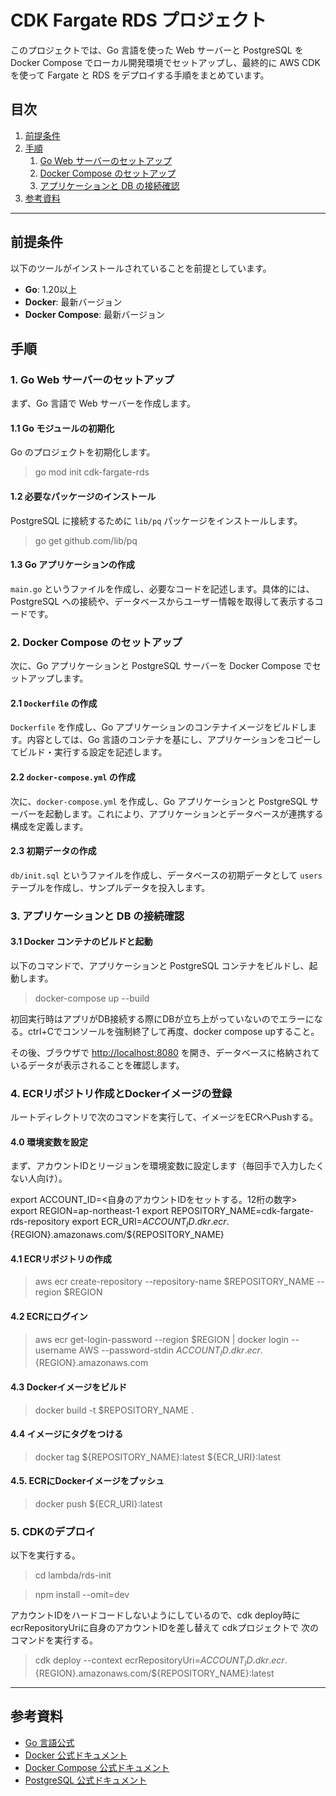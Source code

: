 # CDK Fargate RDS プロジェクト

このプロジェクトでは、Go 言語を使った Web サーバーと PostgreSQL を Docker Compose でローカル開発環境でセットアップし、最終的に AWS CDK を使って Fargate と RDS をデプロイする手順をまとめています。

## 目次
1. [前提条件](#前提条件)
2. [手順](#手順)
   1. [Go Web サーバーのセットアップ](#go-web-サーバーのセットアップ)
   2. [Docker Compose のセットアップ](#docker-compose-のセットアップ)
   3. [アプリケーションと DB の接続確認](#アプリケーションと-db-の接続確認)
3. [参考資料](#参考資料)

---

## 前提条件

以下のツールがインストールされていることを前提としています。

- **Go**: 1.20以上
- **Docker**: 最新バージョン
- **Docker Compose**: 最新バージョン

## 手順

### 1. Go Web サーバーのセットアップ

まず、Go 言語で Web サーバーを作成します。

#### 1.1 Go モジュールの初期化

Go のプロジェクトを初期化します。

> go mod init cdk-fargate-rds

#### 1.2 必要なパッケージのインストール

PostgreSQL に接続するために `lib/pq` パッケージをインストールします。

> go get github.com/lib/pq

#### 1.3 Go アプリケーションの作成

`main.go` というファイルを作成し、必要なコードを記述します。具体的には、PostgreSQL への接続や、データベースからユーザー情報を取得して表示するコードです。

### 2. Docker Compose のセットアップ

次に、Go アプリケーションと PostgreSQL サーバーを Docker Compose でセットアップします。

#### 2.1 `Dockerfile` の作成

`Dockerfile` を作成し、Go アプリケーションのコンテナイメージをビルドします。内容としては、Go 言語のコンテナを基にし、アプリケーションをコピーしてビルド・実行する設定を記述します。

#### 2.2 `docker-compose.yml` の作成

次に、`docker-compose.yml` を作成し、Go アプリケーションと PostgreSQL サーバーを起動します。これにより、アプリケーションとデータベースが連携する構成を定義します。

#### 2.3 初期データの作成

`db/init.sql` というファイルを作成し、データベースの初期データとして `users` テーブルを作成し、サンプルデータを投入します。

### 3. アプリケーションと DB の接続確認

#### 3.1 Docker コンテナのビルドと起動

以下のコマンドで、アプリケーションと PostgreSQL コンテナをビルドし、起動します。

> docker-compose up --build

初回実行時はアプリがDB接続する際にDBが立ち上がっていないのでエラーになる。ctrl+Cでコンソールを強制終了して再度、docker compose upすること。

その後、ブラウザで [http://localhost:8080](http://localhost:8080) を開き、データベースに格納されているデータが表示されることを確認します。

### 4. ECRリポジトリ作成とDockerイメージの登録

ルートディレクトリで次のコマンドを実行して、イメージをECRへPushする。

#### 4.0 環境変数を設定
まず、アカウントIDとリージョンを環境変数に設定します（毎回手で入力したくない人向け）。

export ACCOUNT_ID=<自身のアカウントIDをセットする。12桁の数字>
export REGION=ap-northeast-1
export REPOSITORY_NAME=cdk-fargate-rds-repository
export ECR_URI=${ACCOUNT_ID}.dkr.ecr.${REGION}.amazonaws.com/${REPOSITORY_NAME}


#### 4.1 ECRリポジトリの作成

> aws ecr create-repository --repository-name $REPOSITORY_NAME --region $REGION

#### 4.2 ECRにログイン

> aws ecr get-login-password --region $REGION | docker login --username AWS --password-stdin ${ACCOUNT_ID}.dkr.ecr.${REGION}.amazonaws.com

#### 4.3 Dockerイメージをビルド

> docker build -t $REPOSITORY_NAME .

#### 4.4 イメージにタグをつける

> docker tag ${REPOSITORY_NAME}:latest ${ECR_URI}:latest

#### 4.5. ECRにDockerイメージをプッシュ

> docker push ${ECR_URI}:latest

### 5. CDKのデプロイ

以下を実行する。
> cd lambda/rds-init

> npm install --omit=dev

アカウントIDをハードコードしないようにしているので、cdk deploy時にecrRepositoryUriに自身のアカウントIDを差し替えて cdkプロジェクトで 次のコマンドを実行する。

> cdk deploy --context ecrRepositoryUri=${ACCOUNT_ID}.dkr.ecr.${REGION}.amazonaws.com/${REPOSITORY_NAME}:latest

---

## 参考資料

- [Go 言語公式](https://golang.org/)
- [Docker 公式ドキュメント](https://docs.docker.com/)
- [Docker Compose 公式ドキュメント](https://docs.docker.com/compose/)
- [PostgreSQL 公式ドキュメント](https://www.postgresql.org/)
